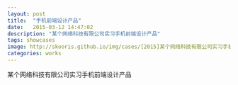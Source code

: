 ```yaml
---
layout: post
title:  "手机前端设计产品"
date:   2015-03-12 14:47:02
description: "某个网络科技有限公司实习手机前端设计产品"
tags: showcases
image: http://skooris.github.io/img/cases/[2015]某个网络科技有限公司实习手机前端设计产品2.jpg
categories: works
---
```

某个网络科技有限公司实习手机前端设计产品